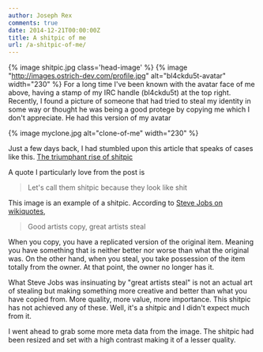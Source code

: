 ```yaml
---
author: Joseph Rex
comments: true
date: 2014-12-21T00:00:00Z
title: A shitpic of me
url: /a-shitpic-of-me/
---
```


{% image shitpic.jpg class='head-image' %}
{% image "http://images.ostrich-dev.com/profile.jpg" alt="bl4ckdu5t-avatar" width="230" %}
For a long time I've been known with the avatar face of me above, having a stamp of my IRC handle (bl4ckdu5t) at the top right. Recently, I found a picture of someone that had tried to steal my identity in some way or thought he was being a good protege by copying me which I don't appreciate. He had this version of my avatar
<!--more-->

{% image myclone.jpg alt="clone-of-me" width="230" %}

Just a few days back, I had stumbled upon this article that speaks of cases like this. <a href="http://www.theawl.com/2014/12/the-triumphant-rise-of-the-shitpic" target="_blank">The triumphant rise of shitpic</a>

A quote I particularly love from the post is

> Let's call them shitpic because they look like shit

This image is an example of a shitpic. According to <a href="http://en.wikiquote.org/wiki/Steve_Jobs" target="_blank">Steve Jobs on wikiquotes</a>,

> Good artists copy, great artists steal

When you copy, you have a replicated version of the original item. Meaning you have something that is neither better nor worse than what the original was. On the other hand, when you steal, you take possession of the item totally from the owner. At that point, the owner no longer has it.

What Steve Jobs was insinuating by "great artists steal" is not an actual art of stealing but making something more creative and better than what you have copied from. More quality, more value, more importance. This shitpic has not achieved any of these. Well, it's a shitpic and I didn't expect much from it.

I went ahead to grab some more meta data from the image. The shitpic had been resized and set with a high contrast making it of a lesser quality.

[1]: http://josephrex.me/wp-content/uploads/2014/12/2116d74791809a1752397ccac313aa1b08899a75.jpg

